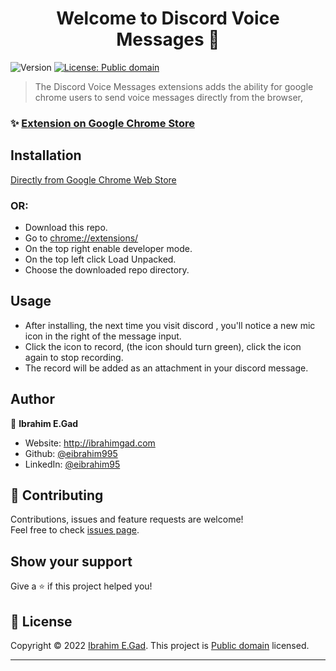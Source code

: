 

<h1 align="center">Welcome to Discord Voice Messages 👋</h1>
<p>
  <img alt="Version" src="https://img.shields.io/badge/version-0.0.2-blue.svg?cacheSeconds=2592000" />
  <a href="https://creativecommons.org/share-your-work/public-domain/" target="_blank">
    <img alt="License: Public domain" src="https://img.shields.io/badge/License-Public domain-yellow.svg" />
  </a>
</p>

> The Discord Voice Messages extensions adds the ability for google chrome users to send voice messages directly from the browser,

### ✨ [Extension on Google Chrome Store](https://chrome.google.com/webstore/detail/discord-voice-messages/emfegmjcadbmdcmdecepfkmhnenpnfip)


## Installation

[Directly from Google Chrome Web Store](https://chrome.google.com/webstore/detail/discord-voice-messages/emfegmjcadbmdcmdecepfkmhnenpnfip)
### OR:
- Download this repo.
- Go to [chrome://extensions/](chrome://extensions/)
- On the top right enable developer mode.
- On the top left click Load Unpacked.
- Choose the downloaded repo directory.

## Usage
- After installing, the next time you visit discord , you'll notice a new mic icon in the right of the message input.
- Click the icon to record, (the icon should turn green), click the icon again to stop recording.
- The record will be added as an attachment in your discord message.

## Author

👤 **Ibrahim E.Gad**

* Website: http://ibrahimgad.com
* Github: [@eibrahim995](https://github.com/eibrahim995)
* LinkedIn: [@eibrahim95](https://linkedin.com/in/eibrahim95)

## 🤝 Contributing

Contributions, issues and feature requests are welcome!<br />Feel free to check [issues page](https://github.com/eibrahim995/discord-voice-messages/issues).

## Show your support

Give a ⭐️ if this project helped you!

## 📝 License

Copyright © 2022 [Ibrahim E.Gad](https://github.com/eibrahim995). This project is [Public domain](https://creativecommons.org/share-your-work/public-domain/) licensed.

***
